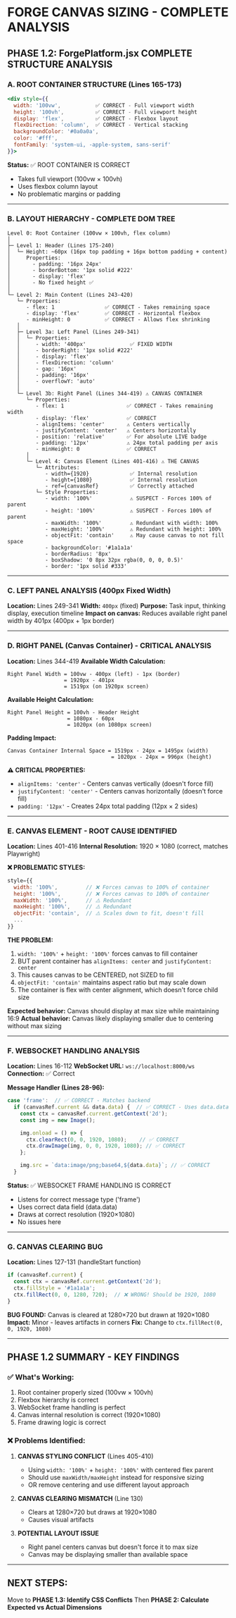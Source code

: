 # FORGE CANVAS SIZING - COMPLETE ANALYSIS

## PHASE 1.2: ForgePlatform.jsx COMPLETE STRUCTURE ANALYSIS

### A. ROOT CONTAINER STRUCTURE (Lines 165-173)

```jsx
<div style={{
  width: '100vw',           ✅ CORRECT - Full viewport width
  height: '100vh',          ✅ CORRECT - Full viewport height
  display: 'flex',          ✅ CORRECT - Flexbox layout
  flexDirection: 'column',  ✅ CORRECT - Vertical stacking
  backgroundColor: '#0a0a0a',
  color: '#fff',
  fontFamily: 'system-ui, -apple-system, sans-serif'
}}>
```

**Status:** ✅ ROOT CONTAINER IS CORRECT
- Takes full viewport (100vw × 100vh)
- Uses flexbox column layout
- No problematic margins or padding

---

### B. LAYOUT HIERARCHY - COMPLETE DOM TREE

```
Level 0: Root Container (100vw × 100vh, flex column)
│
├─ Level 1: Header (Lines 175-240)
│  └─ Height: ~60px (16px top padding + 16px bottom padding + content)
│     Properties:
│       - padding: '16px 24px'
│       - borderBottom: '1px solid #222'
│       - display: 'flex'
│       - No fixed height ✅
│
└─ Level 2: Main Content (Lines 243-420)
   └─ Properties:
      - flex: 1                ✅ CORRECT - Takes remaining space
      - display: 'flex'        ✅ CORRECT - Horizontal flexbox
      - minHeight: 0           ✅ CORRECT - Allows flex shrinking
   │
   ├─ Level 3a: Left Panel (Lines 249-341)
   │  └─ Properties:
   │     - width: '400px'              ✅ FIXED WIDTH
   │     - borderRight: '1px solid #222'
   │     - display: 'flex'
   │     - flexDirection: 'column'
   │     - gap: '16px'
   │     - padding: '16px'
   │     - overflowY: 'auto'
   │
   └─ Level 3b: Right Panel (Lines 344-419) ⚠️ CANVAS CONTAINER
      └─ Properties:
         - flex: 1                    ✅ CORRECT - Takes remaining width
         - display: 'flex'            ✅ CORRECT
         - alignItems: 'center'       ⚠️ Centers vertically
         - justifyContent: 'center'   ⚠️ Centers horizontally
         - position: 'relative'       ✅ For absolute LIVE badge
         - padding: '12px'            ⚠️ 24px total padding per axis
         - minHeight: 0               ✅ CORRECT
      │
      └─ Level 4: Canvas Element (Lines 401-416) ⚠️ THE CANVAS
         └─ Attributes:
            - width={1920}             ✅ Internal resolution
            - height={1080}            ✅ Internal resolution
            - ref={canvasRef}          ✅ Correctly attached
         └─ Style Properties:
            - width: '100%'            ⚠️ SUSPECT - Forces 100% of parent
            - height: '100%'           ⚠️ SUSPECT - Forces 100% of parent
            - maxWidth: '100%'         ⚠️ Redundant with width: 100%
            - maxHeight: '100%'        ⚠️ Redundant with height: 100%
            - objectFit: 'contain'     ⚠️ May cause canvas to not fill space
            - backgroundColor: '#1a1a1a'
            - borderRadius: '8px'
            - boxShadow: '0 8px 32px rgba(0, 0, 0, 0.5)'
            - border: '1px solid #333'
```

---

### C. LEFT PANEL ANALYSIS (400px Fixed Width)

**Location:** Lines 249-341
**Width:** `400px` (fixed)
**Purpose:** Task input, thinking display, execution timeline
**Impact on canvas:** Reduces available right panel width by 401px (400px + 1px border)

---

### D. RIGHT PANEL (Canvas Container) - CRITICAL ANALYSIS

**Location:** Lines 344-419
**Available Width Calculation:**
```
Right Panel Width = 100vw - 400px (left) - 1px (border)
                  = 1920px - 401px
                  = 1519px (on 1920px screen)
```

**Available Height Calculation:**
```
Right Panel Height = 100vh - Header Height
                   = 1080px - 60px
                   = 1020px (on 1080px screen)
```

**Padding Impact:**
```
Canvas Container Internal Space = 1519px - 24px = 1495px (width)
                                 = 1020px - 24px = 996px (height)
```

**⚠️ CRITICAL PROPERTIES:**
- `alignItems: 'center'` - Centers canvas vertically (doesn't force fill)
- `justifyContent: 'center'` - Centers canvas horizontally (doesn't force fill)
- `padding: '12px'` - Creates 24px total padding (12px × 2 sides)

---

### E. CANVAS ELEMENT - ROOT CAUSE IDENTIFIED

**Location:** Lines 401-416
**Internal Resolution:** 1920 × 1080 (correct, matches Playwright)

**❌ PROBLEMATIC STYLES:**

```jsx
style={{
  width: '100%',         // ❌ Forces canvas to 100% of container
  height: '100%',        // ❌ Forces canvas to 100% of container
  maxWidth: '100%',      // ⚠️ Redundant
  maxHeight: '100%',     // ⚠️ Redundant
  objectFit: 'contain',  // ⚠️ Scales down to fit, doesn't fill
  ...
}}
```

**THE PROBLEM:**
1. `width: '100%'` + `height: '100%'` forces canvas to fill container
2. BUT parent container has `alignItems: center` and `justifyContent: center`
3. This causes canvas to be CENTERED, not SIZED to fill
4. `objectFit: 'contain'` maintains aspect ratio but may scale down
5. The container is flex with center alignment, which doesn't force child size

**Expected behavior:** Canvas should display at max size while maintaining 16:9
**Actual behavior:** Canvas likely displaying smaller due to centering without max sizing

---

### F. WEBSOCKET HANDLING ANALYSIS

**Location:** Lines 16-112
**WebSocket URL:** `ws://localhost:8000/ws`
**Connection:** ✅ Correct

**Message Handler (Lines 28-96):**
```jsx
case 'frame':  // ✅ CORRECT - Matches backend
  if (canvasRef.current && data.data) {  // ✅ CORRECT - Uses data.data
    const ctx = canvasRef.current.getContext('2d');
    const img = new Image();

    img.onload = () => {
      ctx.clearRect(0, 0, 1920, 1080);    // ✅ CORRECT
      ctx.drawImage(img, 0, 0, 1920, 1080); // ✅ CORRECT
    };

    img.src = `data:image/png;base64,${data.data}`; // ✅ CORRECT
  }
```

**Status:** ✅ WEBSOCKET FRAME HANDLING IS CORRECT
- Listens for correct message type ('frame')
- Uses correct data field (data.data)
- Draws at correct resolution (1920×1080)
- No issues here

---

### G. CANVAS CLEARING BUG

**Location:** Lines 127-131 (handleStart function)

```jsx
if (canvasRef.current) {
  const ctx = canvasRef.current.getContext('2d');
  ctx.fillStyle = '#1a1a1a';
  ctx.fillRect(0, 0, 1280, 720);  // ❌ WRONG! Should be 1920, 1080
}
```

**BUG FOUND:** Canvas is cleared at 1280×720 but drawn at 1920×1080
**Impact:** Minor - leaves artifacts in corners
**Fix:** Change to `ctx.fillRect(0, 0, 1920, 1080)`

---

## PHASE 1.2 SUMMARY - KEY FINDINGS

### ✅ What's Working:
1. Root container properly sized (100vw × 100vh)
2. Flexbox hierarchy is correct
3. WebSocket frame handling is perfect
4. Canvas internal resolution is correct (1920×1080)
5. Frame drawing logic is correct

### ❌ Problems Identified:

1. **CANVAS STYLING CONFLICT** (Lines 405-410)
   - Using `width: '100%'` + `height: '100%'` with centered flex parent
   - Should use `maxWidth/maxHeight` instead for responsive sizing
   - OR remove centering and use different layout approach

2. **CANVAS CLEARING MISMATCH** (Line 130)
   - Clears at 1280×720 but draws at 1920×1080
   - Causes visual artifacts

3. **POTENTIAL LAYOUT ISSUE**
   - Right panel centers canvas but doesn't force it to max size
   - Canvas may be displaying smaller than available space

---

## NEXT STEPS:

Move to **PHASE 1.3: Identify CSS Conflicts**
Then **PHASE 2: Calculate Expected vs Actual Dimensions**

